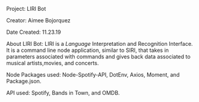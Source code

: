 Project: LIRI Bot

Creator: Aimee Bojorquez

Date Created: 11.23.19

About LIRI Bot: LIRI is a _Language_ Interpretation and Recognition Interface. It is a command line node application, similar to SIRI, that takes in parameters associated with commands and gives back data associated to musical artists,movies, and concerts.

Node Packages used: Node-Spotify-API, DotEnv, Axios, Moment, and Package.json.

API used: Spotify, Bands in Town, and OMDB.
​
​
